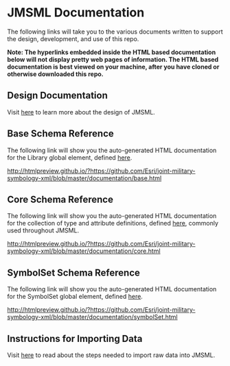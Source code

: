 # JMSML Documentation #

The following links will take you to the various documents written to support the design, development, and use of this repo.

**Note: The hyperlinks embedded inside the HTML based documentation below will not display pretty web pages of information.  The HTML based documentation is best viewed on your machine, after you have cloned or otherwise downloaded this repo.** 

## Design Documentation ##
Visit [here](DESIGN_DOC.md) to learn more about the design of JMSML.

## Base Schema Reference ##
The following link will show you the auto-generated HTML documentation for the Library global element, defined [here](https://github.com/Esri/joint-military-symbology-xml/blob/master/schema/base.xsd).

http://htmlpreview.github.io/?https://github.com/Esri/joint-military-symbology-xml/blob/master/documentation/base.html

## Core Schema Reference ##
The following link will show you the auto-generated HTML documentation for the collection of type and attribute definitions, defined [here](https://github.com/Esri/joint-military-symbology-xml/blob/master/schema/core.xsd), commonly used throughout JMSML.

http://htmlpreview.github.io/?https://github.com/Esri/joint-military-symbology-xml/blob/master/documentation/core.html

## SymbolSet Schema Reference ##
The following link will show you the auto-generated HTML documentation for the SymbolSet global element, defined [here](https://github.com/Esri/joint-military-symbology-xml/blob/master/schema/symbolSet.xsd).

http://htmlpreview.github.io/?https://github.com/Esri/joint-military-symbology-xml/blob/master/documentation/symbolSet.html

## Instructions for Importing Data ##
Visit [here](DATA_IMPORT.md) to read about the steps needed to import raw data into JMSML.